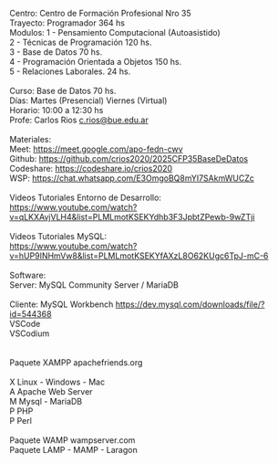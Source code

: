 Centro:     Centro de Formación Profesional Nro 35<br>
Trayecto:   Programador     364 hs<br>
Modulos:    1 - Pensamiento Computacional   (Autoasistido)<br>
            2 - Técnicas de Programación            120 hs.<br>
            3 - Base de Datos                        70 hs.<br>
            4 - Programación Orientada a Objetos    150 hs.<br>
            5 - Relaciones Laborales.                24 hs.<br>
<br>
Curso:      Base de Datos           70 hs.<br>
Días:       Martes (Presencial)     Viernes (Virtual)<br>
Horario:    10:00 a 12:30 hs<br>
Profe:      Carlos Rios             c.rios@bue.edu.ar <br>
<br>
Materiales: <br>
            Meet:           https://meet.google.com/apo-fedn-cwv<br>
            Github:         https://github.com/crios2020/2025CFP35BaseDeDatos<br>
            Codeshare:      https://codeshare.io/crios2020<br>
            WSP:            https://chat.whatsapp.com/E3OmgoBQ8mYI7SAkmWUCZc<br>
<br>
Videos Tutoriales Entorno de Desarrollo:<br>
	https://www.youtube.com/watch?v=qLKXAvjVLH4&list=PLMLmotKSEKYdhb3F3JpbtZPewb-9wZTji<br>
<br>
Videos Tutoriales MySQL:	<br>
	https://www.youtube.com/watch?v=hUP9INHmVw8&list=PLMLmotKSEKYfAXzL8O62KUgc6TpJ-mC-6<br>
<br>
Software:<br>
            Server:         MySQL Community Server / MariaDB<br>
<br>
            Cliente:        MySQL Workbench https://dev.mysql.com/downloads/file/?id=544368<br>
                            VSCode<br>
                            VSCodium<br>
<br>
<br>
Paquete XAMPP       apachefriends.org<br>
<br>
    X       Linux - Windows - Mac<br>
    A       Apache Web Server<br>
    M       Mysql - MariaDB<br>
    P       PHP<br>
    P       Perl <br>
<br>
Paquete WAMP        wampserver.com<br>
Paquete LAMP - MAMP - Laragon<br>
